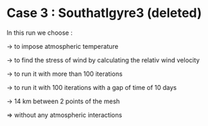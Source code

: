 # Case 3 : Southatlgyre3 (deleted)

In this run we choose :

-> to impose atmospheric temperature 

-> to find the stress of wind by calculating the relativ wind velocity

-> to run it with more than 100 iterations

-> to run it with 100 iterations with a gap of time of 10 days

-> 14 km between 2 points of the mesh

=> without any atmospheric interactions
